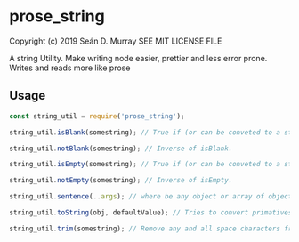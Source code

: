 # prose_string

Copyright (c) 2019 Seán D. Murray
SEE MIT LICENSE FILE

A string Utility. Make writing node easier, prettier and less error prone. Writes and reads more like prose

## Usage

```javascript
const string_util = require('prose_string');

string_util.isBlank(somestring); // True if (or can be conveted to a string of) undefined, null or equal to a string of zero length after all space characters are removed.

string_util.notBlank(somestring); // Inverse of isBlank.

string_util.isEmpty(somestring); // True if (or can be conveted to a string of) undefined, null or equal string of zero length. False even if all space characters.

string_util.notEmpty(somestring); // Inverse of isEmpty.

string_util.sentence(..args); // where be any object or array of object that will be converted to string and put in a sentence seperated by a single space.

string_util.toString(obj, defaultValue); // Tries to convert primatives or objects to a string, if conversion fails the default value is returned.

string_util.trim(somestring); // Remove any and all space characters from begining and end of the given string, including any line or carriage returns. Note, uses above toString to convert input value.
```
